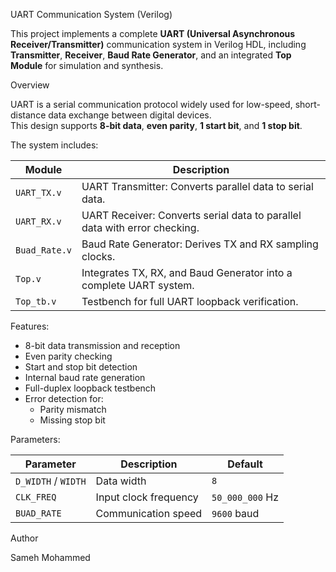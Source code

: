 UART Communication System (Verilog)

This project implements a complete **UART (Universal Asynchronous Receiver/Transmitter)** communication system in Verilog HDL, including **Transmitter**, **Receiver**, **Baud Rate Generator**, and an integrated **Top Module** for simulation and synthesis.


Overview

UART is a serial communication protocol widely used for low-speed, short-distance data exchange between digital devices.  
This design supports **8-bit data**, **even parity**, **1 start bit**, and **1 stop bit**.

The system includes:

| Module | Description |
|---------|--------------|
| `UART_TX.v` | UART Transmitter: Converts parallel data to serial data. |
| `UART_RX.v` | UART Receiver: Converts serial data to parallel data with error checking. |
| `Buad_Rate.v` | Baud Rate Generator: Derives TX and RX sampling clocks. |
| `Top.v` | Integrates TX, RX, and Baud Generator into a complete UART system. |
| `Top_tb.v` | Testbench for full UART loopback verification. |

Features:

- 8-bit data transmission and reception  
- Even parity checking  
- Start and stop bit detection  
- Internal baud rate generation  
- Full-duplex loopback testbench  
- Error detection for:
  - Parity mismatch  
  - Missing stop bit  

Parameters:

| Parameter | Description | Default |
|------------|--------------|----------|
| `D_WIDTH` / `WIDTH` | Data width | `8` |
| `CLK_FREQ` | Input clock frequency | `50_000_000` Hz |
| `BUAD_RATE` | Communication speed | `9600` baud |

Author

Sameh Mohammed

